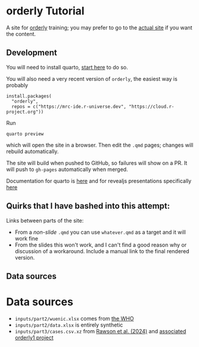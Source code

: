 # orderly Tutorial

A site for [orderly](https://mrc-ide.github.io/orderly) training; you may prefer to go to the [actual site](https://mrc-ide.github.io/orderly-tutorial/) if you want the content.

## Development

You will need to install quarto, [start here](https://quarto.org/docs/get-started/) to do so.

You will also need a very recent version of `orderly`, the easiest way is probably

```
install.packages(
  "orderly",
  repos = c("https://mrc-ide.r-universe.dev", "https://cloud.r-project.org"))
```

Run

```
quarto preview
```

which will open the site in a browser.  Then edit the `.qmd` pages; changes will rebuild automatically.

The site will build when pushed to GitHub, so failures will show on a PR.  It will push to `gh-pages` automatically when merged.

Documentation for quarto is [here](https://quarto.org/docs/guide/) and for revealjs presentations specifically [here](https://quarto.org/docs/presentations/revealjs/)

## Quirks that I have bashed into this attempt:

Links between parts of the site:

* From a *non-slide* `.qmd` you can use `whatever.qmd` as a target and it will work fine
* From the slides this won't work, and I can't find a good reason why or discussion of a workaround. Include a manual link to the final rendered version.

## Data sources

# Data sources

* `inputs/part2/wuenic.xlsx` comes from [the WHO](https://immunizationdata.who.int/compare?GROUP=Countries&COMPARISON=type1__WIISE/MT_AD_COV_LONG+type2__WIISE/MT_AD_COV_LONG+option1__BCG_coverage+option2__YFV_coverage&YEAR=)
* `inputs/part2/data.xlsx` is entirely synthetic
* `inputs/part3/cases.csv.xz` from [Rawson et al. (2024)](https://doi.org/10.1371/journal.pcbi.1012141) and [associated orderly1 project](https://github.com/thomrawson/Rawson-spatial-covid)

